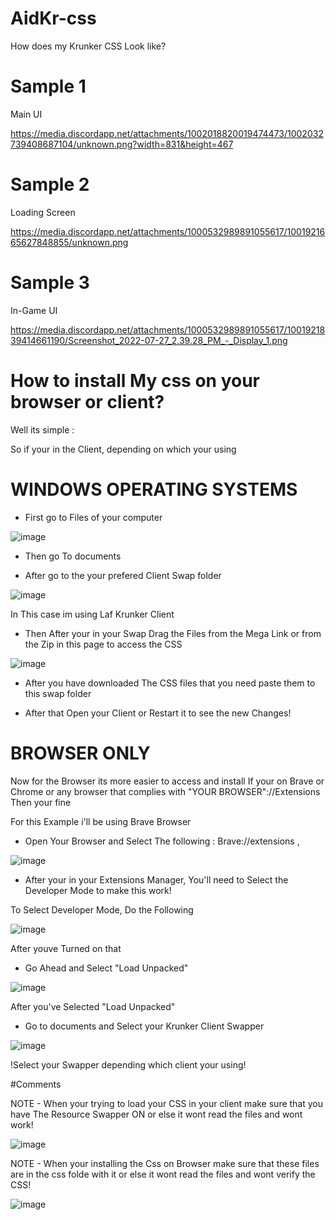 # AidKr-css

How does my Krunker CSS Look like? 

# Sample 1
Main UI

https://media.discordapp.net/attachments/1002018820019474473/1002032739408687104/unknown.png?width=831&height=467

# Sample 2 
Loading Screen

https://media.discordapp.net/attachments/1000532989891055617/1001921665627848855/unknown.png

# Sample 3
In-Game UI

https://media.discordapp.net/attachments/1000532989891055617/1001921839414661190/Screenshot_2022-07-27_2.39.28_PM_-_Display_1.png





 # How to install My css on your browser or client?


Well its simple : 

So if your in the Client, depending on which your using 

# WINDOWS OPERATING SYSTEMS 

* First go to Files of your computer 

![image](https://user-images.githubusercontent.com/44987219/181342804-a3015b1a-ee01-47b8-81ee-db8b4a4d8e68.png)


* Then go To documents 



 * After go to the your prefered Client Swap folder 

![image](https://user-images.githubusercontent.com/44987219/181343156-11c8df22-3ce7-4e8f-b75f-55f5c3600b66.png)

In This case im using Laf Krunker Client 

* Then After your in your Swap Drag the Files from the Mega Link or from the Zip in this page to access the CSS

![image](https://user-images.githubusercontent.com/44987219/181343437-da5a103c-1d37-47b8-895b-b1d352db4433.png)

* After you have downloaded The CSS files that you need paste them to this swap folder

* After that Open your Client or Restart it to see the new Changes!


# BROWSER ONLY

Now for the Browser its more easier to access and install 
If your on Brave or Chrome or any browser that complies with  "YOUR BROWSER"://Extensions   Then your fine 

For this Example i'll be using Brave Browser 

 * Open Your Browser and Select The following : Brave://extensions  , 

![image](https://user-images.githubusercontent.com/44987219/181344113-4b4697e2-b31d-44f6-887f-593dab25765a.png)


 * After your in your Extensions Manager, You'll need to Select the Developer Mode to make this work! 

To Select Developer Mode, Do the Following 

![image](https://user-images.githubusercontent.com/44987219/181344748-53feaa9d-a313-47a0-9481-36d1764fca1f.png)

After youve Turned on that 

* Go Ahead and Select "Load Unpacked"

![image](https://user-images.githubusercontent.com/44987219/181344933-5e3bdc5e-4c70-4c1a-85c0-5285cc7e2f5d.png)

After you've Selected "Load Unpacked"  

* Go to documents and Select your Krunker Client Swapper

![image](https://user-images.githubusercontent.com/44987219/181345218-c7f48346-a468-4510-9c41-eb72773c3084.png)

!Select your Swapper depending which client your using! 



#Comments  


NOTE - When your trying to load your CSS in your client make sure that you have The Resource Swapper ON or else it wont read the files and wont work!

![image](https://user-images.githubusercontent.com/44987219/181345751-6c776ee8-5f08-41e6-80a8-a988f2693688.png)


NOTE - When your installing the Css on Browser make sure that these files are in the css folde with it or else it wont read the files and wont verify the CSS!

![image](https://user-images.githubusercontent.com/44987219/181346025-de88b077-8b4b-4796-b1a7-22b6badf31a9.png)

